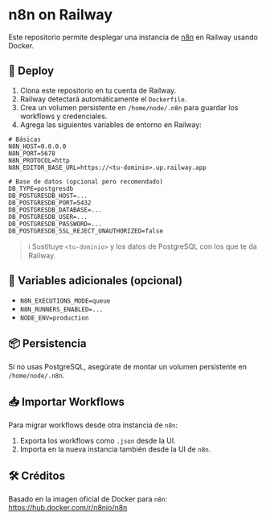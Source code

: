 

# n8n on Railway

Este repositorio permite desplegar una instancia de [n8n](https://n8n.io/) en Railway usando Docker.

## 🚀 Deploy

1. Clona este repositorio en tu cuenta de Railway.
2. Railway detectará automáticamente el `Dockerfile`.
3. Crea un volumen persistente en `/home/node/.n8n` para guardar los workflows y credenciales.
4. Agrega las siguientes variables de entorno en Railway:

```env
# Básicas
N8N_HOST=0.0.0.0
N8N_PORT=5678
N8N_PROTOCOL=http
N8N_EDITOR_BASE_URL=https://<tu-dominio>.up.railway.app

# Base de datos (opcional pero recomendado)
DB_TYPE=postgresdb
DB_POSTGRESDB_HOST=...
DB_POSTGRESDB_PORT=5432
DB_POSTGRESDB_DATABASE=...
DB_POSTGRESDB_USER=...
DB_POSTGRESDB_PASSWORD=...
DB_POSTGRESDB_SSL_REJECT_UNAUTHORIZED=false
```

> ℹ️ Sustituye `<tu-dominio>` y los datos de PostgreSQL con los que te da Railway.

## 🧪 Variables adicionales (opcional)

- `N8N_EXECUTIONS_MODE=queue`
- `N8N_RUNNERS_ENABLED=...`
- `NODE_ENV=production`

## 📦 Persistencia

Si no usas PostgreSQL, asegúrate de montar un volumen persistente en `/home/node/.n8n`.

## 📥 Importar Workflows

Para migrar workflows desde otra instancia de `n8n`:
1. Exporta los workflows como `.json` desde la UI.
2. Importa en la nueva instancia también desde la UI de `n8n`.

## 🛠 Créditos

Basado en la imagen oficial de Docker para `n8n`:  
https://hub.docker.com/r/n8nio/n8n